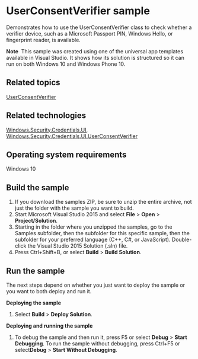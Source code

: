 ﻿<!---
  category: IdentitySecurityAndEncryption
  samplefwlink: http://go.microsoft.com/fwlink/p/?LinkId=620615
--->

# UserConsentVerifier sample

Demonstrates how to use the UserConsentVerifier class to check whether a verifier device, such as a Microsoft Passport PIN, Windows Hello, or fingerprint reader, is available.

**Note**  This sample was created using one of the universal app templates available in Visual Studio. It shows how its solution is structured so it can run on both Windows 10 and Windows Phone 10.

Related topics
--------------
[UserConsentVerifier](http://msdn.microsoft.com/library/windows/apps/dn279134)

Related technologies
--------------------
[Windows.Security.Credentials.UI](http://msdn.microsoft.com/library/windows/apps/hh701356), [Windows.Security.Credentials.UI.UserConsentVerifier](http://msdn.microsoft.com/library/windows/apps/dn279134)

Operating system requirements
-----------------------------

Windows 10

Build the sample
----------------

1. If you download the samples ZIP, be sure to unzip the entire archive, not just the folder with the sample you want to build. 
2. Start Microsoft Visual Studio 2015 and select **File** \> **Open** \> **Project/Solution**.
3. Starting in the folder where you unzipped the samples, go to the Samples subfolder, then the subfolder for this specific sample, then the subfolder for your preferred language (C++, C#, or JavaScript). Double-click the Visual Studio 2015 Solution (.sln) file.
4. Press Ctrl+Shift+B, or select **Build** \> **Build Solution**.

Run the sample
--------------

The next steps depend on whether you just want to deploy the sample or you want to both deploy and run it.

**Deploying the sample**

1.  Select **Build** \> **Deploy Solution**.

**Deploying and running the sample**

1.  To debug the sample and then run it, press F5 or select **Debug** \> **Start Debugging**. To run the sample without debugging, press Ctrl+F5 or select**Debug** \> **Start Without Debugging**.
